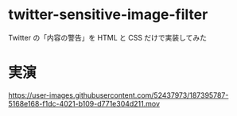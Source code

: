 # twitter-sensitive-image-filter
Twitter の「内容の警告」を HTML と CSS だけで実装してみた

# 実演 
https://user-images.githubusercontent.com/52437973/187395787-5168e168-f1dc-4021-b109-d771e304d211.mov


